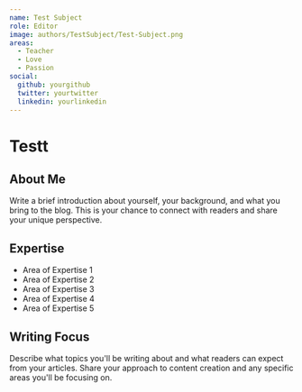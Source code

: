 ```yaml
---
name: Test Subject
role: Editor
image: authors/TestSubject/Test-Subject.png
areas:
  - Teacher
  - Love
  - Passion
social:
  github: yourgithub
  twitter: yourtwitter
  linkedin: yourlinkedin
---
```


# Testt

## About Me
Write a brief introduction about yourself, your background, and what you bring to the blog. This is your chance to connect with readers and share your unique perspective.

## Expertise
- Area of Expertise 1
- Area of Expertise 2
- Area of Expertise 3
- Area of Expertise 4
- Area of Expertise 5

## Writing Focus
Describe what topics you'll be writing about and what readers can expect from your articles. Share your approach to content creation and any specific areas you'll be focusing on. 